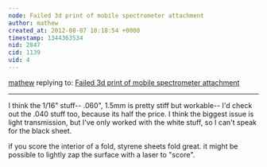 ```yaml
---
node: Failed 3d print of mobile spectrometer attachment
author: mathew
created_at: 2012-08-07 18:18:54 +0000
timestamp: 1344363534
nid: 2847
cid: 1139
uid: 4
---
```




[mathew](../profile/mathew) replying to: [Failed 3d print of mobile spectrometer attachment](../notes/warren/7-17-2012/failed-3d-print-mobile-spectrometer-attachment)

----
I think the 1/16" stuff-- .060", 1.5mm is pretty stiff but workable-- I'd check out the .040 stuff too, because its half the price.   I think the biggest issue is light transmission, but I've only worked with the white stuff, so I can't speak for the black sheet.

if you score the interior of a fold, styrene sheets fold great.  it might be possible to lightly zap the surface with a laser to "score".